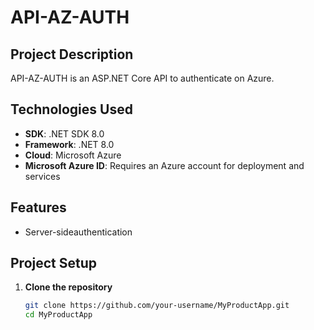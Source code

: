
# API-AZ-AUTH

## Project Description

 API-AZ-AUTH is an ASP.NET Core API to authenticate on Azure.

## Technologies Used

- **SDK**: .NET SDK 8.0
- **Framework**: .NET 8.0
- **Cloud**: Microsoft Azure
- **Microsoft Azure ID**: Requires an Azure account for deployment and services

## Features

- Server-sideauthentication

## Project Setup

1. **Clone the repository**
   ```bash
   git clone https://github.com/your-username/MyProductApp.git
   cd MyProductApp
